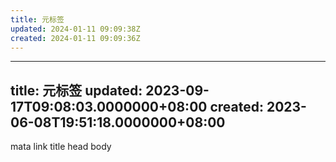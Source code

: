 ```yaml
---
title: 元标签
updated: 2024-01-11 09:09:38Z
created: 2024-01-11 09:09:36Z
---
```


---
title: 元标签
updated: 2023-09-17T09:08:03.0000000+08:00
created: 2023-06-08T19:51:18.0000000+08:00
---

mata
link
title
head
body

